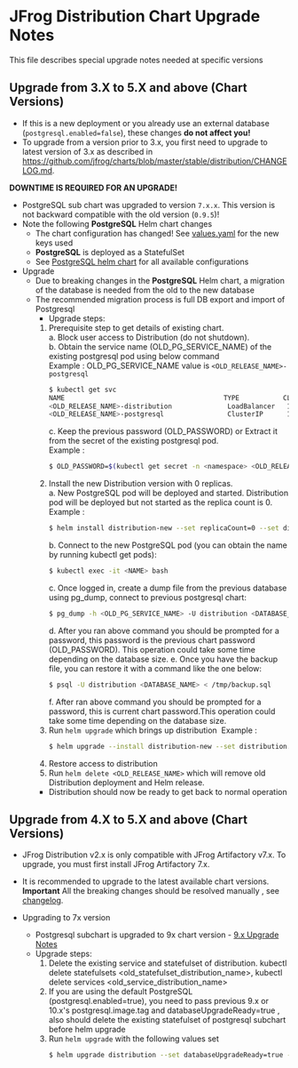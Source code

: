 # JFrog Distribution Chart Upgrade Notes
This file describes special upgrade notes needed at specific versions

## Upgrade from 3.X to 5.X and above (Chart Versions)

* If this is a new deployment or you already use an external database (`postgresql.enabled=false`), these changes **do not affect you!**
* To upgrade from a version prior to 3.x, you first need to upgrade to latest version of 3.x as described in https://github.com/jfrog/charts/blob/master/stable/distribution/CHANGELOG.md.

**DOWNTIME IS REQUIRED FOR AN UPGRADE!**
* PostgreSQL sub chart was upgraded to version `7.x.x`. This version is not backward compatible with the old version (`0.9.5`)!
* Note the following **PostgreSQL** Helm chart changes
  * The chart configuration has changed! See [values.yaml](values.yaml) for the new keys used
  * **PostgreSQL** is deployed as a StatefulSet
  * See [PostgreSQL helm chart](https://hub.helm.sh/charts/stable/postgresql) for all available configurations
* Upgrade
  * Due to breaking changes in the **PostgreSQL** Helm chart, a migration of the database is needed from the old to the new database
  * The recommended migration process is full DB export and import of Postgresql
    * Upgrade steps:
     1. Prerequisite step to get details of existing chart.\
       a. Block user access to Distribution (do not shutdown).\
       b. Obtain the service name (OLD_PG_SERVICE_NAME) of the existing postgresql pod using below command\
          Example : OLD_PG_SERVICE_NAME value is `<OLD_RELEASE_NAME>-postgresql`
          ```bash
          $ kubectl get svc
          NAME                                        TYPE           CLUSTER-IP       EXTERNAL-IP   PORT(S)                       AGE
          <OLD_RELEASE_NAME>-distribution              LoadBalancer   10.111.81.201    <pending>     80:31272/TCP                  50m
          <OLD_RELEASE_NAME>-postgresql                ClusterIP      10.97.121.27      <none>       5432/TCP                      50m
          ```
        c. Keep the previous password (OLD_PASSWORD) or Extract it from the secret of the existing postgresql pod.\
          Example :
          ```bash
          $ OLD_PASSWORD=$(kubectl get secret -n <namespace> <OLD_RELEASE_NAME>-postgresql -o jsonpath="{.data.postgres-password}" | base64 --decode)
          ```
     2. Install the new Distribution version with 0 replicas.\
         a. New PostgreSQL pod will be deployed and started. Distribution pod will be deployed but not started as the replica count is 0.\
         Example :
         ```bash
         $ helm install distribution-new --set replicaCount=0 --set distribution.jfrogUrl=<ARTIFACTORY_URL> --set postgresql.postgresqlPassword=<password> --set redis.password=<password> --set distribution.joinKey=<JOIN_KEY> jfrog/distribution
         ``` 
         b. Connect to the new PostgreSQL pod (you can obtain the name by running kubectl get pods):
           ```bash
           $ kubectl exec -it <NAME> bash
           ```
         c. Once logged in, create a dump file from the previous database using pg_dump, connect to previous postgresql chart:
           ```bash
           $ pg_dump -h <OLD_PG_SERVICE_NAME> -U distribution <DATABASE_NAME> > /tmp/backup.sql
           ```
         d. After you ran above command you should be prompted for a password, this password is the previous chart password (OLD_PASSWORD). This operation could take some time depending on the database size.
         e. Once you have the backup file, you can restore it with a command like the one below:
          ```bash
          $ psql -U distribution <DATABASE_NAME> < /tmp/backup.sql
          ```
         f. After ran above command you should be prompted for a password, this is current chart password.This operation could  take some time depending on the database size.
      3. Run `helm upgrade` which brings up distribution
         &nbsp;Example :
         ```bash
         $ helm upgrade --install distribution-new --set distribution.jfrogUrl=<ARTIFACTORY_URL> --set postgresql.postgresqlPassword=<password> --set redis.password=<password> --set distribution.joinKey=<JOIN_KEY> --set distribution.migration.enabled=true jfrog/distribution
         ```
      4. Restore access to distribution
      5. Run `helm delete <OLD_RELEASE_NAME>` which will remove  old Distribution deployment and Helm release.
    * Distribution should now be ready to get back to normal operation

## Upgrade from 4.X to 5.X and above (Chart Versions)

* JFrog Distribution v2.x is only compatible with JFrog Artifactory v7.x. To upgrade, you must first install JFrog Artifactory 7.x.
* It is recommended to upgrade to the latest available chart versions. **Important** All the breaking changes should be resolved manually , see [changelog](https://github.com/jfrog/charts/blob/master/stable/distribution/CHANGELOG.md).

* Upgrading to 7x version
  * Postgresql subchart is upgraded to 9x chart version - [9.x Upgrade Notes](https://github.com/bitnami/charts/tree/master/bitnami/postgresql#900)
  * Upgrade steps:
    1. Delete the existing service and statefulset of distribution. kubectl delete statefulsets <old_statefulset_distribution_name>, kubectl delete services <old_service_distribution_name>
    2. If you are using the default PostgreSQL (postgresql.enabled=true), you need to pass previous 9.x or 10.x's postgresql.image.tag and databaseUpgradeReady=true , also should delete the existing statefulset of postgresql subchart before helm upgrade
    3. Run `helm upgrade` with the following values set
       ```bash
       $ helm upgrade distribution --set databaseUpgradeReady=true --set unifiedUpgradeAllowed=true --set postgresql.postgresqlPassword=<old password> --set postgresql.image.tag=<old image tag> --set redis.password=<old password> --set distribution.joinKey=<JOIN_KEY> --set distribution.jfrogUrl=<ARTIFACTORY_URL> --set distribution.masterKey=<old master key> --set distribution.migration.enabled=true jfrog/distribution
       ```
